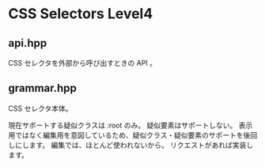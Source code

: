 ﻿# CSS Selectors Level4

## api.hpp

CSS セレクタを外部から呼び出すときの API 。

## grammar.hpp

CSS セレクタ本体。

現在サポートする疑似クラスは :root のみ。
疑似要素はサポートしない。
表示用ではなく編集用を意図しているため、疑似クラス・疑似要素のサポートを後回しにします。
編集では、ほとんど使われないから。
リクエストがあれば実装します。
